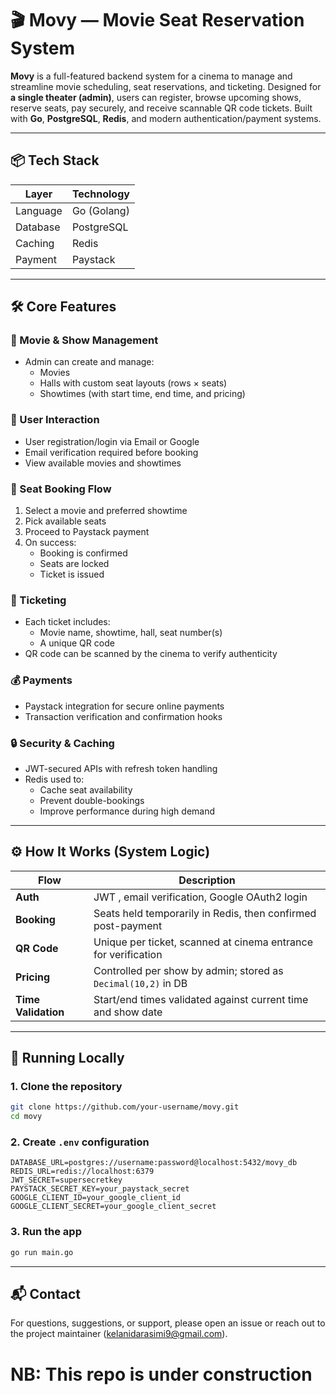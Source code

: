 # 🎬 Movy — Movie Seat Reservation System

**Movy** is a full-featured backend system for a cinema to manage and streamline movie scheduling, seat reservations, and ticketing. Designed for **a single theater (admin)**, users can register, browse upcoming shows, reserve seats, pay securely, and receive scannable QR code tickets. Built with **Go**, **PostgreSQL**, **Redis**, and modern authentication/payment systems.

---

## 📦 Tech Stack

| Layer          | Technology                  |
|----------------|-----------------------------|
| Language       | Go (Golang)                 |
| Database       | PostgreSQL                  |
| Caching        | Redis                       |
| Payment        | Paystack                    |

---

## 🛠 Core Features

### 🎥 Movie & Show Management
- Admin can create and manage:
  - Movies
  - Halls with custom seat layouts (rows × seats)
  - Showtimes (with start time, end time, and pricing)

### 👥 User Interaction
- User registration/login via Email or Google
- Email verification required before booking
- View available movies and showtimes



### 💺 Seat Booking Flow
1. Select a movie and preferred showtime
2. Pick available seats
3. Proceed to Paystack payment
4. On success:
   - Booking is confirmed
   - Seats are locked
   - Ticket is issued

### 🧾 Ticketing
- Each ticket includes:
  - Movie name, showtime, hall, seat number(s)
  - A unique QR code
- QR code can be scanned by the cinema to verify authenticity

### 💰 Payments
- Paystack integration for secure online payments
- Transaction verification and confirmation hooks

### 🔒 Security & Caching
- JWT-secured APIs with refresh token handling
- Redis used to:
  - Cache seat availability
  - Prevent double-bookings
  - Improve performance during high demand

---

## ⚙️ How It Works (System Logic)

| Flow               | Description                                                                 |
|--------------------|-----------------------------------------------------------------------------|
| **Auth**           | JWT , email verification, Google OAuth2 login               |
| **Booking**        | Seats held temporarily in Redis, then confirmed post-payment                |
| **QR Code**        | Unique per ticket, scanned at cinema entrance for verification              |
| **Pricing**        | Controlled per show by admin; stored as `Decimal(10,2)` in DB               |
| **Time Validation**| Start/end times validated against current time and show date                |

---

## 🧪 Running Locally

### 1. Clone the repository
```bash
git clone https://github.com/your-username/movy.git
cd movy
```

### 2. Create `.env` configuration
```env
DATABASE_URL=postgres://username:password@localhost:5432/movy_db
REDIS_URL=redis://localhost:6379
JWT_SECRET=supersecretkey
PAYSTACK_SECRET_KEY=your_paystack_secret
GOOGLE_CLIENT_ID=your_google_client_id
GOOGLE_CLIENT_SECRET=your_google_client_secret
```

### 3. Run the app
```bash
go run main.go
```

---

## 📬 Contact
For questions, suggestions, or support, please open an issue or reach out to the project maintainer (kelanidarasimi9@gmail.com).


# NB: This repo is under construction
